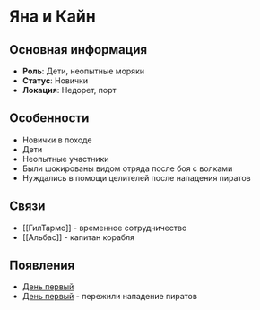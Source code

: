# Яна и Кайн

## Основная информация
- **Роль**: Дети, неопытные моряки
- **Статус**: Новички
- **Локация**: Недорет, порт

## Особенности
- Новички в походе
- Дети
- Неопытные участники
- Были шокированы видом отряда после боя с волками
- Нуждались в помощи целителей после нападения пиратов

## Связи
- [[ГилТармо]] - временное сотрудничество
- [[Альбас]] - капитан корабля

## Появления
- [День первый](obsidian://open?vault=Project%20LUX&file=%D0%9E%D1%82%D1%87%D0%B5%D1%82%D1%8B%2F%D0%94%D0%B5%D0%BD%D1%8C%20%D0%BF%D0%B5%D1%80%D0%B2%D1%8B%D0%B9)
- [День первый](obsidian://open?vault=Project%20LUX&file=%D0%9E%D1%82%D1%87%D0%B5%D1%82%D1%8B%2F%D0%94%D0%B5%D0%BD%D1%8C%20%D0%BF%D0%B5%D1%80%D0%B2%D1%8B%D0%B9) - пережили нападение пиратов